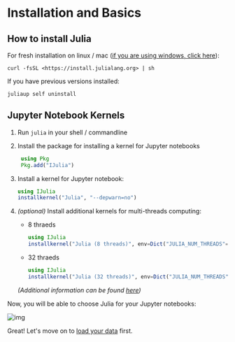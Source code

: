 # Installation and Basics

## How to install Julia

For fresh installation on linux / mac ([if you are using windows, click here](https://julialang.org/downloads/)):

`curl -fsSL <https://install.julialang.org> | sh`



If you have previous versions installed:

`juliaup self uninstall`

## Jupyter Notebook Kernels
1. Run `julia` in your shell / commandline
2. Install the package for installing a kernel for Jupyter notebooks
   ```Julia
    using Pkg
    Pkg.add("IJulia")
    ```
3. Install a kernel for Jupyter notebook:

    ```Julia
    using IJulia
    installkernel("Julia", "--depwarn=no")
    ```

4. *(optional)* Install additional kernels for multi-threads computing:
   - 8 thraeds

       ```Julia
       using IJulia
       installkernel("Julia (8 threads)", env=Dict("JULIA_NUM_THREADS"=>"8"))
       ```

   - 32 thraeds
       ```Julia
       using IJulia
       installkernel("Julia (32 threads)", env=Dict("JULIA_NUM_THREADS"=>"32"))
       ```
    *(Additional information can be found [here](https://julialang.github.io/IJulia.jl/stable/manual/installation/))*


Now, you will be able to choose Julia for your Jupyter notebooks:

![img](./res/img/kernels.png)

Great! Let's move on to [load your data](./1.data.loading.selection.jl.ipynb) first.
